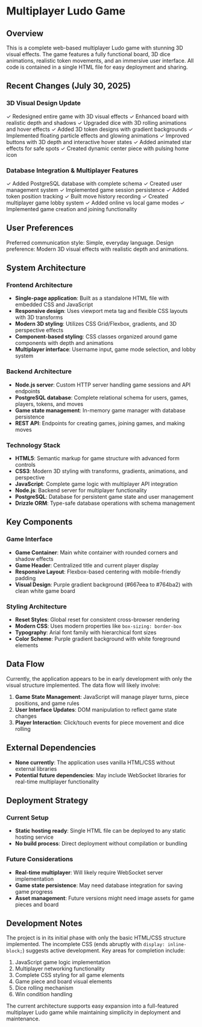 # Multiplayer Ludo Game

## Overview

This is a complete web-based multiplayer Ludo game with stunning 3D visual effects. The game features a fully functional board, 3D dice animations, realistic token movements, and an immersive user interface. All code is contained in a single HTML file for easy deployment and sharing.

## Recent Changes (July 30, 2025)

### 3D Visual Design Update
✓ Redesigned entire game with 3D visual effects
✓ Enhanced board with realistic depth and shadows
✓ Upgraded dice with 3D rolling animations and hover effects
✓ Added 3D token designs with gradient backgrounds
✓ Implemented floating particle effects and glowing animations
✓ Improved buttons with 3D depth and interactive hover states
✓ Added animated star effects for safe spots
✓ Created dynamic center piece with pulsing home icon

### Database Integration & Multiplayer Features
✓ Added PostgreSQL database with complete schema
✓ Created user management system
✓ Implemented game session persistence
✓ Added token position tracking
✓ Built move history recording
✓ Created multiplayer game lobby system
✓ Added online vs local game modes
✓ Implemented game creation and joining functionality

## User Preferences

Preferred communication style: Simple, everyday language.
Design preference: Modern 3D visual effects with realistic depth and animations.

## System Architecture

### Frontend Architecture
- **Single-page application**: Built as a standalone HTML file with embedded CSS and JavaScript
- **Responsive design**: Uses viewport meta tag and flexible CSS layouts with 3D transforms
- **Modern 3D styling**: Utilizes CSS Grid/Flexbox, gradients, and 3D perspective effects
- **Component-based styling**: CSS classes organized around game components with depth and animations
- **Multiplayer interface**: Username input, game mode selection, and lobby system

### Backend Architecture
- **Node.js server**: Custom HTTP server handling game sessions and API endpoints
- **PostgreSQL database**: Complete relational schema for users, games, players, tokens, and moves
- **Game state management**: In-memory game manager with database persistence
- **REST API**: Endpoints for creating games, joining games, and making moves

### Technology Stack
- **HTML5**: Semantic markup for game structure with advanced form controls
- **CSS3**: Modern 3D styling with transforms, gradients, animations, and perspective
- **JavaScript**: Complete game logic with multiplayer API integration
- **Node.js**: Backend server for multiplayer functionality
- **PostgreSQL**: Database for persistent game state and user management
- **Drizzle ORM**: Type-safe database operations with schema management

## Key Components

### Game Interface
- **Game Container**: Main white container with rounded corners and shadow effects
- **Game Header**: Centralized title and current player display
- **Responsive Layout**: Flexbox-based centering with mobile-friendly padding
- **Visual Design**: Purple gradient background (#667eea to #764ba2) with clean white game board

### Styling Architecture
- **Reset Styles**: Global reset for consistent cross-browser rendering
- **Modern CSS**: Uses modern properties like `box-sizing: border-box`
- **Typography**: Arial font family with hierarchical font sizes
- **Color Scheme**: Purple gradient background with white foreground elements

## Data Flow

Currently, the application appears to be in early development with only the visual structure implemented. The data flow will likely involve:

1. **Game State Management**: JavaScript will manage player turns, piece positions, and game rules
2. **User Interface Updates**: DOM manipulation to reflect game state changes
3. **Player Interaction**: Click/touch events for piece movement and dice rolling

## External Dependencies

- **None currently**: The application uses vanilla HTML/CSS without external libraries
- **Potential future dependencies**: May include WebSocket libraries for real-time multiplayer functionality

## Deployment Strategy

### Current Setup
- **Static hosting ready**: Single HTML file can be deployed to any static hosting service
- **No build process**: Direct deployment without compilation or bundling

### Future Considerations
- **Real-time multiplayer**: Will likely require WebSocket server implementation
- **Game state persistence**: May need database integration for saving game progress
- **Asset management**: Future versions might need image assets for game pieces and board

## Development Notes

The project is in its initial phase with only the basic HTML/CSS structure implemented. The incomplete CSS (ends abruptly with `display: inline-block;`) suggests active development. Key areas for completion include:

1. JavaScript game logic implementation
2. Multiplayer networking functionality
3. Complete CSS styling for all game elements
4. Game piece and board visual elements
5. Dice rolling mechanism
6. Win condition handling

The current architecture supports easy expansion into a full-featured multiplayer Ludo game while maintaining simplicity in deployment and maintenance.